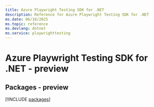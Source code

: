 ```yaml
---
title: Azure Playwright Testing SDK for .NET
description: Reference for Azure Playwright Testing SDK for .NET
ms.date: 06/18/2025
ms.topic: reference
ms.devlang: dotnet
ms.service: playwrighttesting
---
```

# Azure Playwright Testing SDK for .NET - preview
## Packages - preview
[!INCLUDE [packages](playwright-testing-index.md)]
